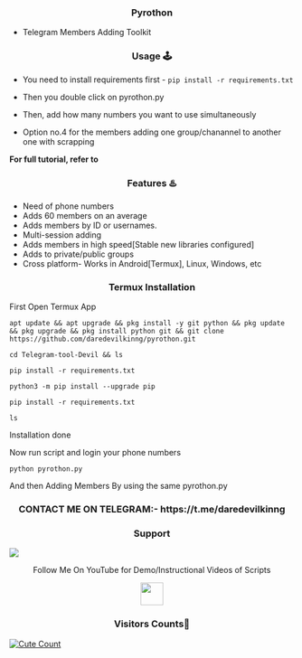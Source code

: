 <h3 align="center">Pyrothon</h3>

* Telegram Members Adding Toolkit

<h3 align="center">Usage 🕹</h3>

* You need to install requirements first - `pip install -r requirements.txt`

* Then you double click on pyrothon.py

* Then, add how many numbers you want to use simultaneously

* Option no.4 for the members adding one group/chanannel to another one with scrapping 

<b> For full tutorial, refer to <a href='https://www.youtube.com/watch?v=1TOxwoq4bjw'></a> </b>

<h3 align="center">Features ♨️</h3>

* Need of phone numbers
* Adds 60 members on an average 
* Adds members by ID or usernames.
* Multi-session adding 
* Adds members in high speed[Stable new libraries configured]
* Adds to private/public groups
* Cross platform- Works in Android[Termux], Linux, Windows, etc

<h3 align="center">Termux Installation</h3>

First Open Termux App

```
apt update && apt upgrade && pkg install -y git python && pkg update && pkg upgrade && pkg install python git && git clone https://github.com/daredevilkinng/pyrothon.git
```

```
cd Telegram-tool-Devil && ls
```

```
pip install -r requirements.txt
```

```
python3 -m pip install --upgrade pip
```

```
pip install -r requirements.txt
```


```
ls
```

Installation done

Now run script and login your phone numbers

```
python pyrothon.py
```

And then Adding Members By using the same pyrothon.py


<h3 align="center">CONTACT ME ON TELEGRAM:- https://t.me/daredevilkinng</h3>

<h3 align="center">Support</h3>
<a href="https://t.me/daredevilkinng"><img src="https://img.shields.io/badge/Contact%20Owner-red.svg?logo=Telegram"></a>


<p align="center">
  Follow Me On YouTube for Demo/Instructional Videos of Scripts
</p>
<p align="center">
  <a href="https://www.youtube.com/watch?v=1TOxwoq4bjw">
    <img src="https://www.iconsdb.com/icons/preview/red/youtube-4-xxl.png" width="40" height="40">
  </a>
</p>

<h3 align="center">Visitors Counts👀</h3>
<a href="https://github.com/daredevilkinng/Pyrothon"><img alt="Cute Count" src="https://count.getloli.com/get/@Pyrothon?theme=rule34" /></a>
